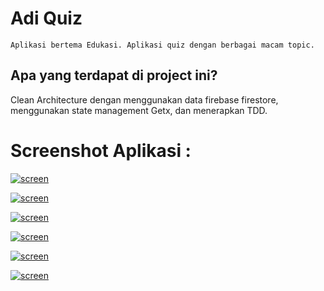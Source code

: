 # Adi Quiz

    Aplikasi bertema Edukasi. Aplikasi quiz dengan berbagai macam topic.

## Apa yang terdapat di project ini?

Clean Architecture dengan menggunakan data firebase firestore, menggunakan state management Getx, dan menerapkan TDD. 

# Screenshot Aplikasi :

[![screen](https://i.postimg.cc/TY295NkX/Screenshot-2023-01-10-20-27-33-65-66c4b6d4212bd80fd763b441baa3c771.jpg)](https://github.com/kazuiains/AdiQuiz)

[![screen](https://i.postimg.cc/YChzbGKn/Screenshot-2023-01-10-20-27-36-80-66c4b6d4212bd80fd763b441baa3c771.jpg)](https://github.com/kazuiains/AdiQuiz)

[![screen](https://i.postimg.cc/mDNYt7CD/Screenshot-2023-01-10-20-27-42-00-66c4b6d4212bd80fd763b441baa3c771.jpg)](https://github.com/kazuiains/AdiQuiz)

[![screen](https://i.postimg.cc/ydzh1LJt/Screenshot-2023-01-10-20-27-50-64-66c4b6d4212bd80fd763b441baa3c771.jpg)](https://github.com/kazuiains/AdiQuiz)

[![screen](https://i.postimg.cc/W4Z6cB40/Screenshot-2023-01-10-20-27-55-00-66c4b6d4212bd80fd763b441baa3c771.jpg)](https://github.com/kazuiains/AdiQuiz)

[![screen](https://i.postimg.cc/NFs1TLkx/Screenshot-2023-01-10-20-28-12-23-66c4b6d4212bd80fd763b441baa3c771.jpg)](https://github.com/kazuiains/AdiQuiz)
